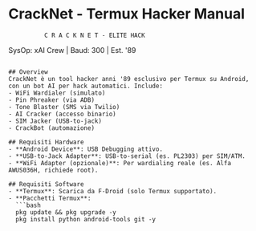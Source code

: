 # CrackNet - Termux Hacker Manual
~~~~~~~~~~~~~~~~~~~~~~~~~~~~~~~~~~~~~~~~~~~~~
          C R A C K N E T - ELITE HACK
~~~~~~~~~~~~~~~~~~~~~~~~~~~~~~~~~~~~~~~~~~~~~
   SysOp: xAI Crew | Baud: 300 | Est. '89
~~~~~~~~~~~~~~~~~~~~~~~~~~~~~~~~~~~~~~~~~~~~~

## Overview
CrackNet è un tool hacker anni '89 esclusivo per Termux su Android, con un bot AI per hack automatici. Include:
- WiFi Wardialer (simulato)
- Pin Phreaker (via ADB)
- Tone Blaster (SMS via Twilio)
- AI Cracker (accesso binario)
- SIM Jacker (USB-to-jack)
- CrackBot (automazione)

## Requisiti Hardware
- **Android Device**: USB Debugging attivo.
- **USB-to-Jack Adapter**: USB-to-serial (es. PL2303) per SIM/ATM.
- **WiFi Adapter (opzionale)**: Per wardialing reale (es. Alfa AWUS036H, richiede root).

## Requisiti Software
- **Termux**: Scarica da F-Droid (solo Termux supportato).
- **Pacchetti Termux**:
  ```bash
  pkg update && pkg upgrade -y
  pkg install python android-tools git -y
